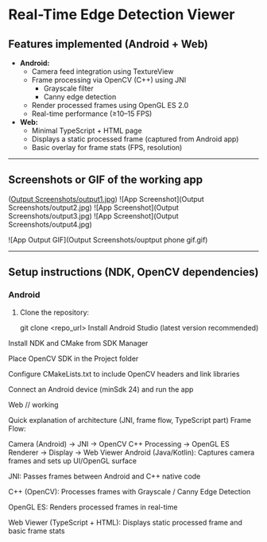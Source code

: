 # Real-Time Edge Detection Viewer

##  Features implemented (Android + Web)
- **Android:**
  - Camera feed integration using TextureView 
  - Frame processing via OpenCV (C++) using JNI
    - Grayscale filter
    - Canny edge detection
  - Render processed frames using OpenGL ES 2.0
  - Real-time performance (≥10–15 FPS)
- **Web:**
  - Minimal TypeScript + HTML page
  - Displays a static processed frame (captured from Android app)
  - Basic overlay for frame stats (FPS, resolution)

---

##  Screenshots or GIF of the working app
([Output Screenshots/output1.jpg](https://github.com/rtlavkush07/Real-Time-Edge-Detection-Viewer/blob/main/Output%20Screenshots/output1.jpg?raw=true))
![App Screenshot](Output Screenshots/output2.jpg)
![App Screenshot](Output Screenshots/output3.jpg)
![App Screenshot](Output Screenshots/output4.jpg)

![App Output GIF](Output Screenshots/ouptput phone gif.gif)


---

##  Setup instructions (NDK, OpenCV dependencies)

### Android
1. Clone the repository:
   
   git clone <repo_url>
Install Android Studio (latest version recommended)

Install NDK and CMake from SDK Manager

Place OpenCV SDK in the Project folder

Configure CMakeLists.txt to include OpenCV headers and link libraries

Connect an Android device (minSdk 24) and run the app

Web
// working

 Quick explanation of architecture (JNI, frame flow, TypeScript part)
Frame Flow:


Camera (Android) → JNI → OpenCV C++ Processing → OpenGL ES Renderer → Display → Web Viewer
Android (Java/Kotlin): Captures camera frames and sets up UI/OpenGL surface

JNI: Passes frames between Android and C++ native code

C++ (OpenCV): Processes frames with Grayscale / Canny Edge Detection

OpenGL ES: Renders processed frames in real-time

Web Viewer (TypeScript + HTML): Displays static processed frame and basic frame stats
